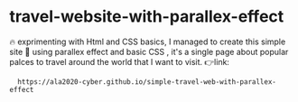 # travel-website-with-parallex-effect

🔥 exprimenting with Html and CSS basics, I managed to create this simple site 💯 using parallex effect and basic CSS , it's a single page about popular palces to travel around the world that I want to visit.
👉link:

      https://ala2020-cyber.github.io/simple-travel-web-with-parallex-effect
